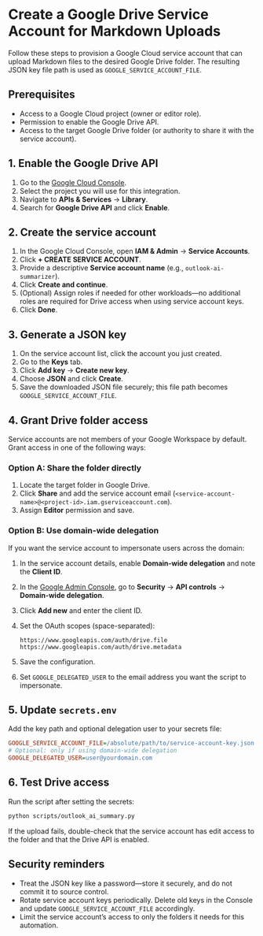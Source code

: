 # Create a Google Drive Service Account for Markdown Uploads

Follow these steps to provision a Google Cloud service account that can upload Markdown files to the desired Google Drive folder. The resulting JSON key file path is used as `GOOGLE_SERVICE_ACCOUNT_FILE`.

## Prerequisites

- Access to a Google Cloud project (owner or editor role).
- Permission to enable the Google Drive API.
- Access to the target Google Drive folder (or authority to share it with the service account).

## 1. Enable the Google Drive API

1. Go to the [Google Cloud Console](https://console.cloud.google.com/).
2. Select the project you will use for this integration.
3. Navigate to **APIs & Services** → **Library**.
4. Search for **Google Drive API** and click **Enable**.

## 2. Create the service account

1. In the Google Cloud Console, open **IAM & Admin** → **Service Accounts**.
2. Click **+ CREATE SERVICE ACCOUNT**.
3. Provide a descriptive **Service account name** (e.g., `outlook-ai-summarizer`).
4. Click **Create and continue**.
5. (Optional) Assign roles if needed for other workloads—no additional roles are required for Drive access when using service account keys.
6. Click **Done**.

## 3. Generate a JSON key

1. On the service account list, click the account you just created.
2. Go to the **Keys** tab.
3. Click **Add key** → **Create new key**.
4. Choose **JSON** and click **Create**.
5. Save the downloaded JSON file securely; this file path becomes `GOOGLE_SERVICE_ACCOUNT_FILE`.

## 4. Grant Drive folder access

Service accounts are not members of your Google Workspace by default. Grant access in one of the following ways:

### Option A: Share the folder directly

1. Locate the target folder in Google Drive.
2. Click **Share** and add the service account email (`<service-account-name>@<project-id>.iam.gserviceaccount.com`).
3. Assign **Editor** permission and save.

### Option B: Use domain-wide delegation

If you want the service account to impersonate users across the domain:

1. In the service account details, enable **Domain-wide delegation** and note the **Client ID**.
2. In the [Google Admin Console](https://admin.google.com/), go to **Security** → **API controls** → **Domain-wide delegation**.
3. Click **Add new** and enter the client ID.
4. Set the OAuth scopes (space-separated):

   ```text
   https://www.googleapis.com/auth/drive.file https://www.googleapis.com/auth/drive.metadata
   ```

5. Save the configuration.
6. Set `GOOGLE_DELEGATED_USER` to the email address you want the script to impersonate.

## 5. Update `secrets.env`

Add the key path and optional delegation user to your secrets file:

```ini
GOOGLE_SERVICE_ACCOUNT_FILE=/absolute/path/to/service-account-key.json
# Optional: only if using domain-wide delegation
GOOGLE_DELEGATED_USER=user@yourdomain.com
```

## 6. Test Drive access

Run the script after setting the secrets:

```bash
python scripts/outlook_ai_summary.py
```

If the upload fails, double-check that the service account has edit access to the folder and that the Drive API is enabled.

## Security reminders

- Treat the JSON key like a password—store it securely, and do not commit it to source control.
- Rotate service account keys periodically. Delete old keys in the Console and update `GOOGLE_SERVICE_ACCOUNT_FILE` accordingly.
- Limit the service account’s access to only the folders it needs for this automation.
